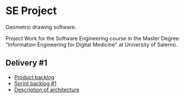 # SE Project
Geometric drawing software.

Project Work for the Software Engineering course in the Master Degree "Information Engineering for Digital Medicine" at University of Salerno.

## Delivery #1

- [Product backlog](https://docs.google.com/document/d/1o9x3ZHrCiKFyzdzuwDwU4eLUy4az84aDqUEPeN_8Hg8/edit?usp=sharing)
- [Sprint backlog #1](https://docs.google.com/document/d/1Hxhovxr7YyvajzBjsuj5s6qUzFyGEVjyyc-NWSEW55E/edit?usp=sharing)
- [Description of architecture](https://docs.google.com/document/d/1o8qCWRSiezIrLnhqBin4rh_9KJnvN8Kyz5hhLJqm3Ek/edit?usp=sharing)